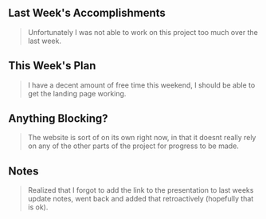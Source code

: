 ## Last Week's Accomplishments

> Unfortunately I was not able to work on this project too much over the last week.

## This Week's Plan

> I have a decent amount of free time this weekend, I should be able to get the landing page working.

## Anything Blocking?

> The website is sort of on its own right now, in that it doesnt really rely on any of the other parts 
of the project for progress to be made. 

## Notes

> Realized that I forgot to add the link to the presentation to last weeks update notes,
went back and added that retroactively (hopefully that is ok).